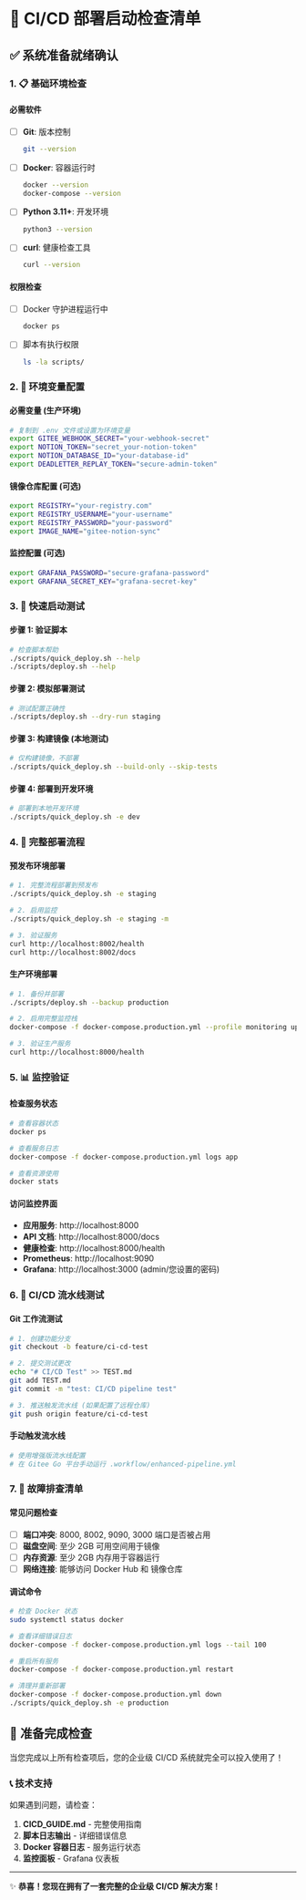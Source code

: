 # 🚀 CI/CD 部署启动检查清单

## ✅ 系统准备就绪确认

### 1. 📋 基础环境检查

#### 必需软件
- [ ] **Git**: 版本控制
  ```bash
  git --version
  ```
- [ ] **Docker**: 容器运行时
  ```bash
  docker --version
  docker-compose --version
  ```
- [ ] **Python 3.11+**: 开发环境
  ```bash
  python3 --version
  ```
- [ ] **curl**: 健康检查工具
  ```bash
  curl --version
  ```

#### 权限检查
- [ ] Docker 守护进程运行中
  ```bash
  docker ps
  ```
- [ ] 脚本有执行权限
  ```bash
  ls -la scripts/
  ```

### 2. 🔧 环境变量配置

#### 必需变量 (生产环境)
```bash
# 复制到 .env 文件或设置为环境变量
export GITEE_WEBHOOK_SECRET="your-webhook-secret"
export NOTION_TOKEN="secret_your-notion-token"
export NOTION_DATABASE_ID="your-database-id"
export DEADLETTER_REPLAY_TOKEN="secure-admin-token"
```

#### 镜像仓库配置 (可选)
```bash
export REGISTRY="your-registry.com"
export REGISTRY_USERNAME="your-username"
export REGISTRY_PASSWORD="your-password"
export IMAGE_NAME="gitee-notion-sync"
```

#### 监控配置 (可选)
```bash
export GRAFANA_PASSWORD="secure-grafana-password"
export GRAFANA_SECRET_KEY="grafana-secret-key"
```

### 3. 🎯 快速启动测试

#### 步骤 1: 验证脚本
```bash
# 检查脚本帮助
./scripts/quick_deploy.sh --help
./scripts/deploy.sh --help
```

#### 步骤 2: 模拟部署测试
```bash
# 测试配置正确性
./scripts/deploy.sh --dry-run staging
```

#### 步骤 3: 构建镜像 (本地测试)
```bash
# 仅构建镜像，不部署
./scripts/quick_deploy.sh --build-only --skip-tests
```

#### 步骤 4: 部署到开发环境
```bash
# 部署到本地开发环境
./scripts/quick_deploy.sh -e dev
```

### 4. 🌟 完整部署流程

#### 预发布环境部署
```bash
# 1. 完整流程部署到预发布
./scripts/quick_deploy.sh -e staging

# 2. 启用监控
./scripts/quick_deploy.sh -e staging -m

# 3. 验证服务
curl http://localhost:8002/health
curl http://localhost:8002/docs
```

#### 生产环境部署
```bash
# 1. 备份并部署
./scripts/deploy.sh --backup production

# 2. 启用完整监控栈
docker-compose -f docker-compose.production.yml --profile monitoring up -d

# 3. 验证生产服务
curl http://localhost:8000/health
```

### 5. 📊 监控验证

#### 检查服务状态
```bash
# 查看容器状态
docker ps

# 查看服务日志
docker-compose -f docker-compose.production.yml logs app

# 查看资源使用
docker stats
```

#### 访问监控界面
- **应用服务**: http://localhost:8000
- **API 文档**: http://localhost:8000/docs
- **健康检查**: http://localhost:8000/health
- **Prometheus**: http://localhost:9090
- **Grafana**: http://localhost:3000 (admin/您设置的密码)

### 6. 🔄 CI/CD 流水线测试

#### Git 工作流测试
```bash
# 1. 创建功能分支
git checkout -b feature/ci-cd-test

# 2. 提交测试更改
echo "# CI/CD Test" >> TEST.md
git add TEST.md
git commit -m "test: CI/CD pipeline test"

# 3. 推送触发流水线 (如果配置了远程仓库)
git push origin feature/ci-cd-test
```

#### 手动触发流水线
```bash
# 使用增强版流水线配置
# 在 Gitee Go 平台手动运行 .workflow/enhanced-pipeline.yml
```

### 7. 🚨 故障排查清单

#### 常见问题检查
- [ ] **端口冲突**: 8000, 8002, 9090, 3000 端口是否被占用
- [ ] **磁盘空间**: 至少 2GB 可用空间用于镜像
- [ ] **内存资源**: 至少 2GB 内存用于容器运行
- [ ] **网络连接**: 能够访问 Docker Hub 和 镜像仓库

#### 调试命令
```bash
# 检查 Docker 状态
sudo systemctl status docker

# 查看详细错误日志
docker-compose -f docker-compose.production.yml logs --tail 100

# 重启所有服务
docker-compose -f docker-compose.production.yml restart

# 清理并重新部署
docker-compose -f docker-compose.production.yml down
./scripts/quick_deploy.sh -e production
```

## 🎉 准备完成检查

当您完成以上所有检查项后，您的企业级 CI/CD 系统就完全可以投入使用了！

### 📞 技术支持

如果遇到问题，请检查：
1. **CICD_GUIDE.md** - 完整使用指南
2. **脚本日志输出** - 详细错误信息
3. **Docker 容器日志** - 服务运行状态
4. **监控面板** - Grafana 仪表板

---

✨ **恭喜！您现在拥有了一套完整的企业级 CI/CD 解决方案！**
